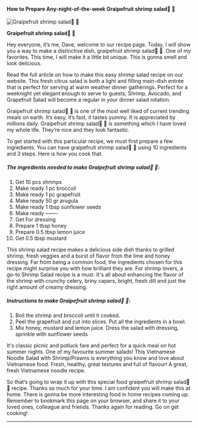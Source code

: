             

#### How to Prepare Any-night-of-the-week Graipefruit shrimp salad🍤 🥗

![Graipefruit shrimp salad🍤 🥗](https://img-global.cpcdn.com/recipes/dc8eb79cb05c3024/751x532cq70/graipefruit-shrimp-salad%f0%9f%8d%a4-%f0%9f%a5%97-recipe-main-photo.jpg)

**Graipefruit shrimp salad🍤 🥗**

Hey everyone, it’s me, Dave, welcome to our recipe page. Today, I will show you a way to make a distinctive dish, graipefruit shrimp salad🍤 🥗. One of my favorites. This time, I will make it a little bit unique. This is gonna smell and look delicious.

Read the full article on how to make this easy shrimp salad recipe on our website. This fresh citrus salad is both a light and filling main-dish entrée that is perfect for serving at warm weather dinner gatherings. Perfect for a weeknight yet elegant enough to serve to guests, Shrimp, Avocado, and Grapefruit Salad will become a regular in your dinner salad rotation.

Graipefruit shrimp salad🍤 🥗 is one of the most well liked of current trending meals on earth. It’s easy, it’s fast, it tastes yummy. It is appreciated by millions daily. Graipefruit shrimp salad🍤 🥗 is something which I have loved my whole life. They’re nice and they look fantastic.

To get started with this particular recipe, we must first prepare a few ingredients. You can have graipefruit shrimp salad🍤 🥗 using 10 ingredients and 3 steps. Here is how you cook that.

##### The ingredients needed to make Graipefruit shrimp salad🍤 🥗:

1.  Get 10 pcs shrimps
2.  Make ready 1 pc broccoli
3.  Make ready 1 pc grapefruit
4.  Make ready 50 gr arugula
5.  Make ready 1 tbsp sunflower seeds
6.  Make ready ——-
7.  Get For dressing
8.  Prepare 1 tbsp honey
9.  Prepare 0.5 tbsp lemon juice
10.  Get 0.5 tbsp mustard

This shrimp salad recipe makes a delicious side dish thanks to grilled shrimp, fresh veggies and a burst of flavor from the lime and honey dressing. Far from being a common food, the ingredients chosen for this recipe might surprise you with how brilliant they are. For shrimp lovers, a go-to Shrimp Salad recipe is a must. It's all about enhancing the flavor of the shrimp with crunchy celery, briny capers, bright, fresh dill and just the right amount of creamy dressing.

##### Instructions to make Graipefruit shrimp salad🍤 🥗:

1.  Boil the shrimp and broccoli until it cooked.
2.  Peel the grapefruit and cut into slices. Put all the ingredients in a bowl.
3.  Mix honey, mustard and lemon juice. Dress the salad with dressing, sprinkle with sunflower seeds

It's classic picnic and potluck fare and perfect for a quick meal on hot summer nights. One of my favourite summer salads! This Vietnamese Noodle Salad with Shrimp/Prawns is everything you know and love about Vietnamese food. Fresh, healthy, great textures and full of flavour! A great, fresh Vietnamese noodle recipe.

So that’s going to wrap it up with this special food graipefruit shrimp salad🍤 🥗 recipe. Thanks so much for your time. I am confident you will make this at home. There is gonna be more interesting food in home recipes coming up. Remember to bookmark this page on your browser, and share it to your loved ones, colleague and friends. Thanks again for reading. Go on get cooking!

* * *